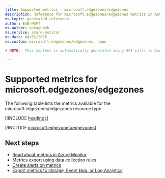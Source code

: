 ```yaml
---
title: Supported metrics - microsoft.edgezones/edgezones
description: Reference for microsoft.edgezones/edgezones metrics in Azure Monitor.
ms.topic: generated-reference
author: EdB-MSFT
ms.author: edbaynash
ms.service: azure-monitor
ms.date: 04/02/2025
ms.custom: microsoft.edgezones/edgezones, naam

# NOTE:  This content is automatically generated using API calls to Azure. Any edits made on these files will be overwritten in the next run of the script. 

---
```


  
# Supported metrics for microsoft.edgezones/edgezones
  
The following table lists the metrics available for the microsoft.edgezones/edgezones resource type.  
  
  
[!INCLUDE [headings](~/reusable-content/ce-skilling/azure/includes/azure-monitor/reference/metrics/metrics-headings.md)]  
  
 

[!INCLUDE [microsoft.edgezones/edgezones](~/reusable-content/ce-skilling/azure/includes/azure-monitor/reference/metrics/microsoft-edgezones-edgezones-metrics-include.md)]  



## Next steps

- [Read about metrics in Azure Monitor](/azure/azure-monitor/data-platform)
- [Metrics export using data collection rules](/azure/azure-monitor/essentials/data-collection-metrics)
- [Create alerts on metrics](/azure/azure-monitor/alerts/alerts-overview)
- [Export metrics to storage, Event Hub, or Log Analytics](/azure/azure-monitor/essentials/platform-logs-overview)
